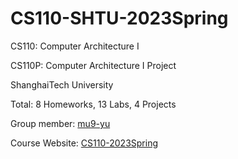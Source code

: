 # CS110-SHTU-2023Spring
CS110: Computer Architecture I

CS110P: Computer Architecture I Project

ShanghaiTech University

Total: 8 Homeworks, 13 Labs, 4 Projects

Group member: [mu9-yu](https://github.com/mu9-yu)

Course Website: [CS110-2023Spring](https://toast-lab.sist.shanghaitech.edu.cn/courses/CS110@ShanghaiTech/Spring-2023/index.html)
